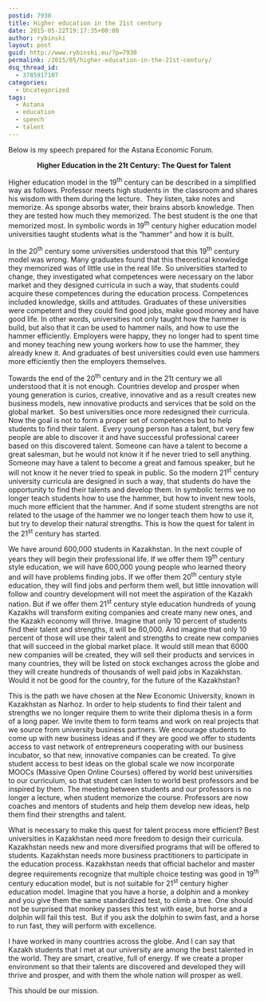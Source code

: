```yaml
---
postid: 7930
title: Higher education in the 21st century
date: 2015-05-22T19:17:35+00:00
author: rybinski
layout: post
guid: http://www.rybinski.eu/?p=7930
permalink: /2015/05/higher-education-in-the-21st-century/
dsq_thread_id:
  - 3785917107
categories:
  - Uncategorized
tags:
  - Astana
  - education
  - speech
  - talent
---
```

Below is my speech prepared for the Astana Economic Forum.

<p align="center">
  <strong>Higher Education in the 21t Century: The Quest for Talent</strong>
</p>

Higher education model in the 19<sup>th</sup> century can be described in a simplified way as follows. Professor meets high students in  the classroom and shares his wisdom with them during the lecture.  They listen, take notes and memorize. As sponge absorbs water, their brains absorb knowledge. Then they are tested how much they memorized. The best student is the one that memorized most. In symbolic words in 19<sup>th</sup> century higher education model universities taught students what is the “hammer” and how it is built.

In the 20<sup>th</sup> century some universities understood that this 19<sup>th</sup> century model was wrong. Many graduates found that this theoretical knowledge they memorized was of little use in the real life. So universities started to change, they investigated what competences were necessary on the labor market and they designed curricula in such a way, that students could acquire these competences during the education process. Competences included knowledge, skills and attitudes. Graduates of these universities were competent and they could find good jobs, make good money and have good life. In other words, universities not only taught how the hammer is build, but also that it can be used to hammer nails, and how to use the hammer efficiently. Employers were happy, they no longer had to spent time and money teaching new young workers how to use the hammer, they already knew it. And graduates of best universities could even use hammers more efficiently then the employers themselves.

Towards the end of the 20<sup>th</sup> century and in the 21t century we all understood that it is not enough. Countries develop and prosper when young generation is curios, creative, innovative and as a result creates new business models, new innovative products and services that be sold on the global market.  So best universities once more redesigned their curricula. Now the goal is not to form a proper set of competences but to help students to find their talent.  Every young person has a talent, but very few people are able to discover it and have successful professional career based on this discovered talent. Someone can have a talent to become a great salesman, but he would not know it if he never tried to sell anything. Someone may have a talent to become a great and famous speaker, but he will not know it he never tried to speak in public. So the modern 21<sup>st</sup> century university curricula are designed in such a way, that students do have the opportunity to find their talents and develop them. In symbolic terms we no longer teach students how to use the hammer, but how to invent new tools, much more efficient that the hammer. And if some student strengths are not related to the usage of the hammer we no longer teach them how to use it, but try to develop their natural strengths. This is how the quest for talent in the 21<sup>st</sup> century has started.

We have around 600,000 students in Kazakhstan. In the next couple of years they will begin their professional life. If we offer them 19<sup>th</sup> century style education, we will have 600,000 young people who learned theory and will have problems finding jobs. If we offer them 20<sup>th</sup> century style education, they will find jobs and perform them well, but little innovation will follow and country development will not meet the aspiration of the Kazakh nation. But if we offer them 21<sup>st</sup> century style education hundreds of young Kazakhs will transform exiting companies and create many new ones, and the Kazakh economy will thrive. Imagine that only 10 percent of students find their talent and strengths, it will be 60,000. And imagine that only 10 percent of those will use their talent and strengths to create new companies that will succeed in the global market place. It would still mean that 6000 new companies will be created, they will sell their products and services in many countries, they will be listed on stock exchanges across the globe and they will create hundreds of thousands of well paid jobs in Kazakhstan. Would it not be good for the country, for the future of the Kazakhstan?

This is the path we have chosen at the New Economic University, known in Kazakhstan as Narhoz. In order to help students to find their talent and strengths we no longer require them to write their diploma thesis in a form of a long paper. We invite them to form teams and work on real projects that we source from university business partners. We encourage students to come up with new business ideas and if they are good we offer to students access to vast network of entrepreneurs cooperating with our business incubator, so that new, innovative companies can be created. To give student access to best ideas on the global scale we now incorporate MOOCs (Massive Open Online Courses) offered by world best universities to our curriculum, so that student can listen to world best professors and be inspired by them. The meeting between students and our professors is no longer a lecture, when student memorize the course. Professors are now coaches and mentors of students and help them develop new ideas, help them find their strengths and talent.

What is necessary to make this quest for talent process more efficient? Best universities in Kazakhstan need more freedom to design their curricula. Kazakhstan needs new and more diversified programs that will be offered to students. Kazakhstan needs more business practitioners to participate in the education process. Kazakhstan needs that official bachelor and master degree requirements recognize that multiple choice testing was good in 19<sup>th</sup> century education model, but is not suitable for 21<sup>st</sup> century higher education model. Imagine that you have a horse, a dolphin and a monkey and you give them the same standardized test, to climb a tree. One should not be surprised that monkey passes this test with ease, but horse and a dolphin will fail this test.  But if you ask the dolphin to swim fast, and a horse to run fast, they will perform with excellence.

I have worked in many countries across the globe. And I can say that Kazakh students that I met at our university are among the best talented in the world. They are smart, creative, full of energy. If we create a proper environment so that their talents are discovered and developed they will thrive and prosper, and with them the whole nation will prosper as well.

This should be our mission.
